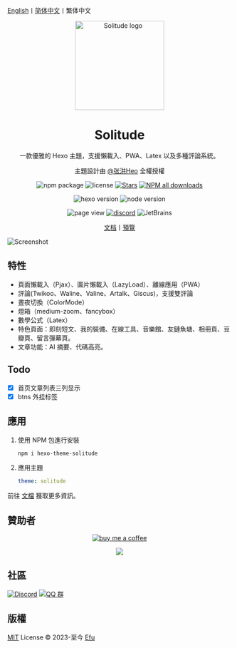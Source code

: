 [English](README.md)丨[简体中文](README_zh-Hans)丨繁体中文

<div align="center">
  
   <img src=".github/persona.avif" alt="Solitude logo" height="200">

  <h1>Solitude</h1>

  一款優雅的 Hexo 主題，支援懶載入、PWA、Latex 以及多種評論系統。

   主題設計由 [@张洪Heo](https://github.com/zhheo) 全權授權

![npm package](https://img.shields.io/npm/v/hexo-theme-solitude?style=for-the-badge)
![license](https://img.shields.io/github/license/everfu/hexo-theme-solitude?color=FF5531&style=for-the-badge)
[![Stars](https://img.shields.io/github/stars/everfu/hexo-theme-solitude?style=for-the-badge)](https://github.com/everfu/hexo-theme-solitude/stargazers)
[![NPM all downloads](https://img.shields.io/npm/dy/hexo-theme-solitude?color=white&style=for-the-badge)](https://www.npmjs.com/package/hexo-theme-solitude)

![hexo version](https://img.shields.io/badge/hexo-7.0.0+-blue?logo=hexo&logoColor=white&style=for-the-badge)
![node version](https://img.shields.io/badge/node-14.0.0+-white?logo=node.js&logoColor=white&style=for-the-badge)

![page view](https://komarev.com/ghpvc/?username=hexo-theme-solitude&abbreviated=true&base=12345&style=for-the-badge)
[![discord](https://img.shields.io/discord/1266610921942548553?style=for-the-badge&logo=discord&label=discord&logoColor=white)](https://discord.gg/HZXAnK4Sut)
![JetBrains](https://img.shields.io/badge/jetbrains-support-black?logo=jetbrains&style=for-the-badge)

[文档](https://solitude.js.org/)丨[預覽](https://everfu.github.io/Solitude/)

</div>

![Screenshot](.github/screenshot.avif)

## 特性

- 頁面懶載入（Pjax）、圖片懶載入（LazyLoad）、離線應用（PWA）
- 評論(Twikoo、Waline、Valine、Artalk、Giscus)，支援雙評論
- 晝夜切換（ColorMode）
- 燈箱（medium-zoom、fancybox）
- 數學公式（Latex） 
- 特色頁面：即刻短文、我的裝備、在線工具、音樂館、友鏈魚塘、相冊頁、豆瓣頁、留言彈幕頁。
- 文章功能：AI 摘要、代碼高亮。

## Todo

- [x] 首页文章列表三列显示
- [x] btns 外挂标签

## 應用

1. 使用 NPM 包進行安裝
      ```bash
      npm i hexo-theme-solitude
      ```
2. 應用主題
      ```yaml
      theme: solitude
      ```

前往 [文檔](https://solitude.js.org/) 獲取更多資訊。

## 贊助者

<div align="center">

[![buy me a coffee](https://img.shields.io/badge/請我喝杯咖啡-支援一下-3399FF?logo=buy-me-a-coffee&logoColor=white&style=for-the-badge)](https://ko-fi.com/everfu)

</div>

<p align="center">
  <a href="https://cdn.jsdelivr.net/gh/efuo/static/sponsors.svg">
    <img src='https://cdn.jsdelivr.net/gh/efuo/static/sponsors.svg'/>
  </a>
</p>

## 社區

[![Discord](https://img.shields.io/discord/1266610921942548553?style=for-the-badge&logo=discord&label=discord&logoColor=white)](https://discord.gg/HZXAnK4Sut)
[![QQ 群](https://img.shields.io/badge/QQ%20群-948375336-FFD700?logo=Tencent-QQ&logoColor=white&style=for-the-badge)](https://qm.qq.com/q/mxfomMvJPG)

## 版權

[MIT](./LICENSE) License &copy; 2023-至今 [Efu](https://github.com/everfu)